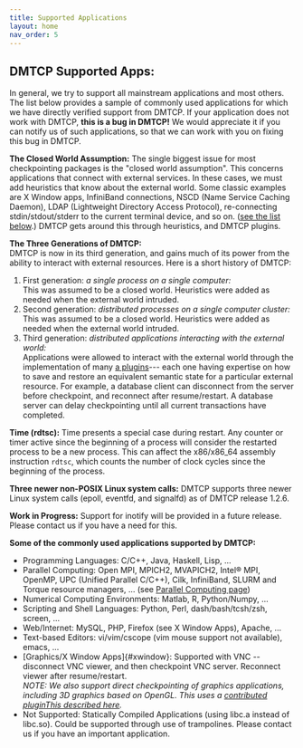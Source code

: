 ```yaml
---
title: Supported Applications
layout: home
nav_order: 5
---
```


## DMTCP Supported Apps:

In general, we try to support all mainstream applications and most
others. The list below provides a sample of commonly used applications
for which we have directly verified support from DMTCP. If your
application does not work with DMTCP, **this is a bug in DMTCP!** We
would appreciate it if you can notify us of such applications, so that
we can work with you on fixing this bug in DMTCP.

**The Closed World Assumption:** The single biggest issue for most
checkpointing packages is the \"closed world assumption\". This concerns
applications that connect with external services. In these cases, we
must add heuristics that know about the external world. Some classic
examples are X Window apps, InfiniBand connections, NSCD (Name Service
Caching Daemon), LDAP (Lightweight Directory Access Protocol),
re-connecting stdin/stdout/stderr to the current terminal device, and so
on. ([see the list below](supportedApps.html#xwindow).) DMTCP gets
around this through heuristics, and DMTCP plugins.

**The Three Generations of DMTCP:**\
DMTCP is now in its third generation, and gains much of its power from
the ability to interact with external resources. Here is a short history
of DMTCP:

1.  First generation: *a single process on a single computer:*\
    This was assumed to be a closed world. Heuristics were added as
    needed when the external world intruded.
2.  Second generation: *distributed processes on a single computer
    cluster:*\
    This was assumed to be a closed world. Heuristics were added as
    needed when the external world intruded.
3.  Third generation: *distributed applications interacting with the
    external world:*\
    Applications were allowed to interact with the external world
    through the implementation of many [a plugins](plugins.html)\-\--
    each one having expertise on how to save and restore an equivalent
    semantic state for a particular external resource. For example, a
    database client can disconnect from the server before checkpoint,
    and reconnect after resume/restart. A database server can delay
    checkpointing until all current transactions have completed.

**Time (rdtsc):** Time presents a special case during restart. Any
counter or timer active since the beginning of a process will consider
the restarted process to be a new process. This can affect the
x86/x86_64 assembly instruction `rdtsc`, which counts the number of
clock cycles since the beginning of the process.

**Three newer non-POSIX Linux system calls:** DMTCP supports three newer
Linux system calls (epoll, eventfd, and signalfd) as of DMTCP
release 1.2.6.

**Work in Progress:** Support for inotify will be provided in a future
release. Please contact us if you have a need for this.

**Some of the commonly used applications supported by DMTCP:**

- Programming Languages: C/C++, Java, Haskell, Lisp, \...
- Parallel Computing: Open MPI, MPICH2, MVAPICH2, Intel® MPI, OpenMP,
  UPC (Unified Parallel C/C++), Cilk, InfiniBand, SLURM and Torque
  resource managers, \... (see [Parallel Computing page](parallel.html))
- Numerical Computing Environments: Matlab, R, Python/Numpy, \...
- Scripting and Shell Languages: Python, Perl, dash/bash/tcsh/zsh,
  screen, \...
- Web/Internet: MySQL, PHP, Firefox (see X Window Apps), Apache, \...
- Text-based Editors: vi/vim/cscope (vim mouse support not available),
  emacs, \...
- [Graphics/X Window Apps]{#xwindow}: Supported with VNC \-- disconnect
  VNC viewer, and then checkpoint VNC server. Reconnect viewer after
  resume/restart.\
  *NOTE: We also support direct checkpointing of graphics applications,
  including 3D graphics based on OpenGL. This uses a [contributed
  pluginThis described here](http://arxiv.org/abs/1312.6650).*
- Not Supported: Statically Compiled Applications (using libc.a instead
  of libc.so). Could be supported through use of trampolines. Please
  contact us if you have an important application.
